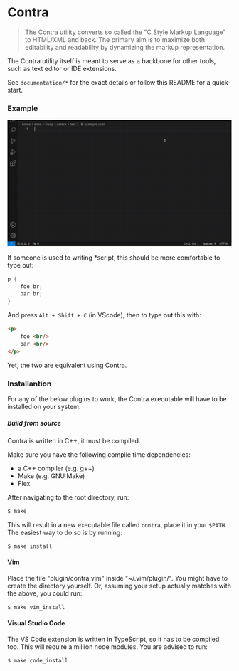 # Contra
> The Contra utility converts so called the "C Style Markup Language" to HTML/XML and back.
> The primary aim is to maximize both editability and readability by dynamizing the markup representation.

The Contra utility itself is meant to serve as a backbone for other tools,
such as text editor or IDE extensions.

See `documentation/*` for the exact details or follow this README for a quick-start.

### Example

![demo](documentation/media/demo.GIF)

If someone is used to writing \*script,
this should be more comfortable to type out:

```C
p {
    foo br;
    bar br;
}
```

And press `Alt + Shift + C` (in VScode),
then to type out this with:

```HTML
<p>
    foo <br/>
    bar <br/>
</p>
```

Yet, the two are equivalent using Contra.

### Installantion
For any of the below plugins to work,
the Contra executable will have to be installed on your system.

##### Build from source
Contra is written in C++,
it must be compiled.

Make sure you have the following compile time dependencies:
 + a C++ compiler (e.g. g++)
 + Make (e.g. GNU Make)
 + Flex

After navigating to the root directory, run:
```Bash
$ make
```
This will result in a new executable file called `contra`,
place it in your `$PATH`.
The easiest way to do so is by running:
```Bash
$ make install
```

#### Vim
Place the file "plugin/contra.vim" inside "~/.vim/plugin/".
You might have to create the directory yourself.
Or,
assuming your setup actually matches with the above,
you could run:
```Bash
$ make vim_install
```

#### Visual Studio Code
The VS Code extension is written in TypeScript,
so it has to be compiled too.
This will require a million node modules.
You are advised to run:
```Bash
$ make code_install
```
